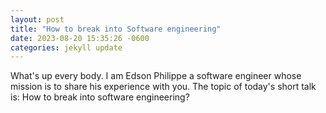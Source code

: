 ```yaml
---
layout: post
title: "How to break into Software engineering"
date: 2023-08-20 15:35:26 -0600
categories: jekyll update
---
```



What's up every body. I am Edson Philippe a software engineer whose mission is to share his experience with you. The topic of today's short talk is: How to break into software engineering?
